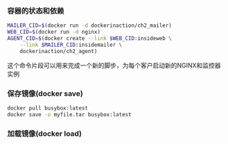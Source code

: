 ### 容器的状态和依赖

```sh
MAILER_CID=$(docker run -d dockerinaction/ch2_mailer)
WEB_CID=$(docker run -d nginx)
AGENT_CID=$(docker create --link $WEB_CID:insideweb \
	--link $MAILER_CID:insidemailer \
	dockerinaction/ch2_agent)
```

这个命令片段可以用来完成一个新的脚步，为每个客户启动新的NGINX和监控器实例

### 保存镜像(docker save)

```sh
docker pull busybox:latest
docker save -o myfile.tar busybox:latest
```


### 加载镜像(docker load)

```sh

```
